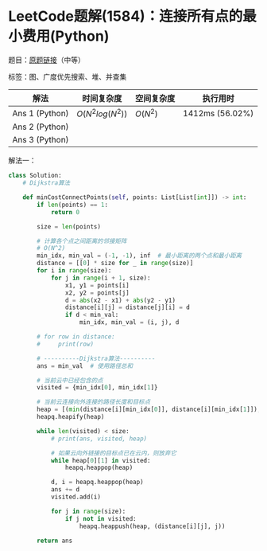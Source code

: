 # LeetCode题解(1584)：连接所有点的最小费用(Python)

题目：[原题链接](https://leetcode-cn.com/problems/min-cost-to-connect-all-points/)（中等）

标签：图、广度优先搜索、堆、并查集

| 解法           | 时间复杂度       | 空间复杂度 | 执行用时        |
| -------------- | ---------------- | ---------- | --------------- |
| Ans 1 (Python) | $O(N^2log(N^2))$ | $O(N^2)$   | 1412ms (56.02%) |
| Ans 2 (Python) |                  |            |                 |
| Ans 3 (Python) |                  |            |                 |

解法一：

```python
class Solution:
    # Dijkstra算法

    def minCostConnectPoints(self, points: List[List[int]]) -> int:
        if len(points) == 1:
            return 0

        size = len(points)

        # 计算各个点之间距离的邻接矩阵
        # O(N^2)
        min_idx, min_val = (-1, -1), inf  # 最小距离的两个点和最小距离
        distance = [[0] * size for _ in range(size)]
        for i in range(size):
            for j in range(i + 1, size):
                x1, y1 = points[i]
                x2, y2 = points[j]
                d = abs(x2 - x1) + abs(y2 - y1)
                distance[i][j] = distance[j][i] = d
                if d < min_val:
                    min_idx, min_val = (i, j), d

        # for row in distance:
        #     print(row)

        # ----------Dijkstra算法----------
        ans = min_val  # 使用路径总和

        # 当前云中已经包含的点
        visited = {min_idx[0], min_idx[1]}

        # 当前云连接向外连接的路径长度和目标点
        heap = [(min(distance[i][min_idx[0]], distance[i][min_idx[1]]), i) for i in range(size) if i not in visited]
        heapq.heapify(heap)

        while len(visited) < size:
            # print(ans, visited, heap)

            # 如果云向外链接的目标点已在云内，则放弃它
            while heap[0][1] in visited:
                heapq.heappop(heap)

            d, i = heapq.heappop(heap)
            ans += d
            visited.add(i)

            for j in range(size):
                if j not in visited:
                    heapq.heappush(heap, (distance[i][j], j))

        return ans
```


